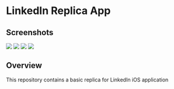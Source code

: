 
# LinkedIn Replica App


## Screenshots
![](ReadmeAssets/first.gif)
![](ReadmeAssets/second.gif)
![](ReadmeAssets/third.gif)
![](ReadmeAssets/fourth.gif)



## Overview

This repository contains a basic replica for LinkedIn iOS application
